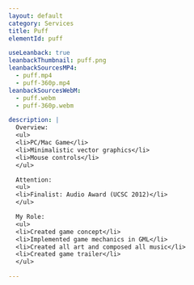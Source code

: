 ```yaml
---
layout: default
category: Services
title: Puff
elementId: puff

useLeanback: true
leanbackThumbnail: puff.png
leanbackSourcesMP4: 
  - puff.mp4
  - puff-360p.mp4
leanbackSourcesWebM: 
  - puff.webm
  - puff-360p.webm

description: |
  Overview:
  <ul>
  <li>PC/Mac Game</li>
  <li>Minimalistic vector graphics</li>
  <li>Mouse controls</li>
  </ul>

  Attention:
  <ul>
  <li>Finalist: Audio Award (UCSC 2012)</li>
  </ul>

  My Role:
  <ul>
  <li>Created game concept</li>
  <li>Implemented game mechanics in GML</li>
  <li>Created all art and composed all music</li>
  <li>Created game trailer</li>
  </ul>

---
```

